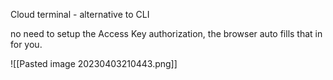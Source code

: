 Cloud terminal - alternative to CLI

no need to setup the Access Key authorization, the browser auto fills that in for you.

![[Pasted image 20230403210443.png]]


